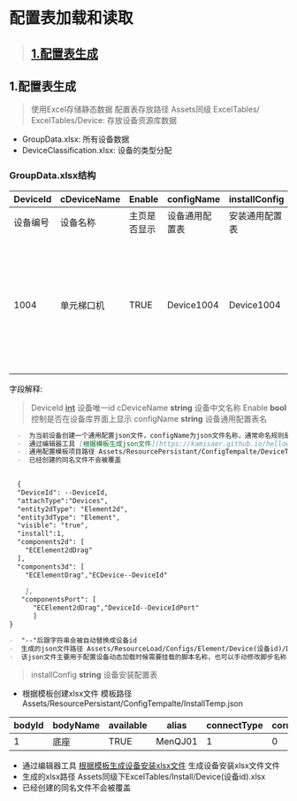 # 配置表加载和读取

> ## [1.配置表生成](#配置表加载和读取)


## 1.配置表生成
> 使用Excel存储静态数据  配置表存放路径 Assets同级 ExcelTables/
> ExcelTables/Device:  存放设备资源库数据
  - GroupData.xlsx:  所有设备数据
  - DeviceClassification.xlsx: 设备的类型分配


### GroupData.xlsx结构

| DeviceId  | cDeviceName | Enable |configName |installConfig |logicConfig |portConfig |icon |legend |model |SystemType |cSystemName |ItemOneType |cItemOneName |ItemTwoType |cItemTwoName |describe |param |
| --- | --- | --- |--- |--- |--- |--- |--- |--- |--- |--- |--- |--- |--- |--- |--- |--- |--- |
| 设备编号  | 设备名称  | 主页是否显示  |设备通用配置表  |安装通用配置表  |设备逻辑配置表  |设备端口配置表  |设备图标名  |设备图例名  |设备模型名  |系统配置名  |系统名  |子类型配置名  |子类型名  |二级类型  |二级名  |设备描述  |设备参数  |
| 1004  | 单元梯口机  | TRUE  |Device1004  |Device1004  |Device1004  |Device1004  |Device1004  |Legend1004  |Device1004  |1  |安全技术防范系统  |3  |可视对讲系统  |2  |控制设备  | 可视室内机对讲系统的终端设备，具有可视对讲、安防监控、信息接受和查阅等功能 |传输方式：TCP/IP 输入电源：12-24V DC 工作温度：-10℃-55℃ 安装方式：壁挂式  |

字段解释:
> DeviceId <u>**int**</u> 设备唯一id
> cDeviceName **string**  设备中文名称
> Enable **bool**  控制是否在设备库界面上显示
> configName **string** 设备通用配置表名
> 
```markdown
  -  为当前设备创建一个通用配置json文件，configName为json文件名称，通常命名规则是 $"Device{DeviceId}"
  -  通过编辑器工具 [根据模板生成json文件](https://kamisaer.github.io/helloword/Tool/#根据模板生成json文件) 生成一个通用配置json文件
  -  通用配置模板项目路径 Assets/ResourcePersistant/ConfigTempalte/DeviceTemp.json
  -  已经创建的同名文件不会被覆盖
  

  {
  "DeviceId": --DeviceId,
  "attachType":"Devices",
  "entity2dType": "Element2d",
  "entity3dType": "Element",
  "visible": "true",
  "install":1,
  "components2d": [
	"ECElement2dDrag"
  ],
  "components3d": [
    "ECElementDrag","ECDevice--DeviceId"
 
    ],
   "componentsPort": [
      "ECElement2dDrag","DeviceId--DeviceIdPort"
      ]
}

-  "--"后跟字符串会被自动替换成设备id
-  生成的json文件路径 Assets/ResourceLoad/Configs/Element/Device(设备id)/Device(设备id).json
-  该json文件主要用于配置设备动态加载时候需要挂载的脚本名称，也可以手动修改脚步名称，在设备实例化时候会反射加载脚步
```

> installConfig **string** 设备安装配置表
  - 根据模板创建xlsx文件 模板路径 Assets/ResourcePersistant/ConfigTempalte/InstallTemp.json

| bodyId  | bodyName | available |alias | connectType |correstConnect |
| ---  | --- | --- |--- | --- |--- |
| 1  | 底座 | TRUE | MenQJ01 | 1 | 0 |

 - 通过编辑器工具 [根据模板生成设备安装xlsx文件](https://kamisaer.github.io/helloword/Tool/#根据模板生成设备安装xlsx文件) 生成设备安装xlsx文件文件
 -  生成的xlsx路径 Assets同级下ExcelTables/Install/Device(设备id).xlsx
 -  已经创建的同名文件不会被覆盖